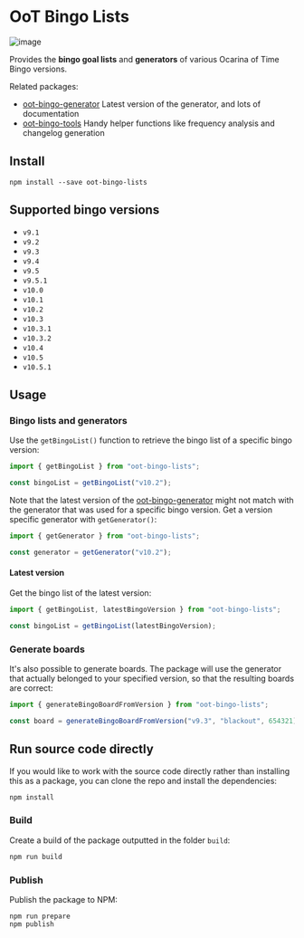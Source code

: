 # OoT Bingo Lists

![image](https://img.shields.io/npm/v/oot-bingo-lists)

Provides the **bingo goal lists** and **generators** of various Ocarina of Time Bingo versions.

Related packages:

* [oot-bingo-generator](https://www.npmjs.com/package/oot-bingo-generator) Latest version of the generator, and lots of
  documentation
* [oot-bingo-tools](https://www.npmjs.com/package/oot-bingo-tools) Handy helper functions like frequency analysis and
  changelog generation

## Install

```
npm install --save oot-bingo-lists
```

## Supported bingo versions

* `v9.1`
* `v9.2`
* `v9.3`
* `v9.4`
* `v9.5`
* `v9.5.1`
* `v10.0`
* `v10.1`
* `v10.2`
* `v10.3`
* `v10.3.1`
* `v10.3.2`
* `v10.4`
* `v10.5`
* `v10.5.1`

## Usage

### Bingo lists and generators

Use the `getBingoList()` function to retrieve the bingo list of a specific bingo version:

```ts
import { getBingoList } from "oot-bingo-lists";

const bingoList = getBingoList("v10.2");
```

Note that the latest version of the [oot-bingo-generator](https://www.npmjs.com/package/oot-bingo-generator) might not
match with the generator that was used for a specific bingo version.
Get a version specific generator with `getGenerator()`:

```ts
import { getGenerator } from "oot-bingo-lists";

const generator = getGenerator("v10.2");
```

#### Latest version

Get the bingo list of the latest version:

```ts
import { getBingoList, latestBingoVersion } from "oot-bingo-lists";

const bingoList = getBingoList(latestBingoVersion);
```

### Generate boards

It's also possible to generate boards. The package will use the generator that actually belonged to your
specified version, so that the resulting boards are correct:

```ts
import { generateBingoBoardFromVersion } from "oot-bingo-lists";

const board = generateBingoBoardFromVersion("v9.3", "blackout", 654321);
```

## Run source code directly

If you would like to work with the source code directly rather than installing this as a package, you can clone the repo
and
install the dependencies:

```sh
npm install
```

### Build

Create a build of the package outputted in the folder `build`:

```sh
npm run build
```

### Publish

Publish the package to NPM:

```
npm run prepare
npm publish
```